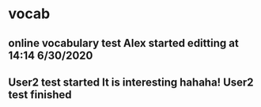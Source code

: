 # vocab
online vocabulary test
Alex started editting at 14:14 6/30/2020
-----------------------------------------------
User2 test started
It is interesting hahaha!
User2 test finished
-----------------------------------------------